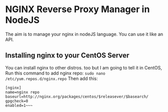 # NGINX Reverse Proxy Manager in NodeJS
The aim is to manage your nginx in nodeJS language. You can use it like an API. 
## Installing nginx to your CentOS Server
You can install nginx to other distros. too but I am going to tell it in CentOS,
Run this command to add nginx repo: 
`sudo nano /etc/yum.repos.d/nginx.repo`
Then add this:
~~~
[nginx]
name=nginx repo
baseurl=http://nginx.org/packages/centos/$releasever/$basearch/
gpgcheck=0
enabled=1~~~

